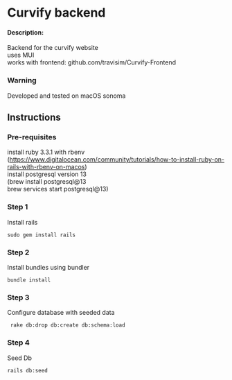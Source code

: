 # Curvify backend

#### Description:
Backend for the curvify website  
uses MUI  
works with frontend: github.com/travisim/Curvify-Frontend

### Warning 
Developed and tested on macOS sonoma  
## Instructions

### Pre-requisites
install ruby 3.3.1 with rbenv  
(https://www.digitalocean.com/community/tutorials/how-to-install-ruby-on-rails-with-rbenv-on-macos)  
install postgresql version 13  
(brew install postgresql@13  
brew services start postgresql@13)  
### Step 1  
Install rails
```
sudo gem install rails
```
### Step 2  
Install bundles using bundler
```
bundle install
```
### Step 3
Configure database with seeded data

```
 rake db:drop db:create db:schema:load 
```
### Step 4 
Seed Db
```
rails db:seed
```

